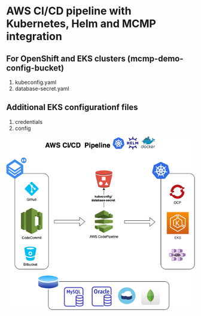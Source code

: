 # AWS CI/CD pipeline with Kubernetes, Helm and MCMP integration

## For OpenShift and EKS clusters (mcmp-demo-config-bucket)
   1. kubeconfig.yaml
   2. database-secret.yaml
   
## Additional EKS configurationf files
   1. credentials
   2. config
    
![CFN AWS Pipeline](AWS-Pipeline.png)
